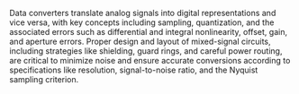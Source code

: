Data converters translate analog signals into digital representations and vice versa, with key concepts including sampling, quantization, and the associated errors such as differential and integral nonlinearity, offset, gain, and aperture errors. Proper design and layout of mixed-signal circuits, including strategies like shielding, guard rings, and careful power routing, are critical to minimize noise and ensure accurate conversions according to specifications like resolution, signal-to-noise ratio, and the Nyquist sampling criterion.
